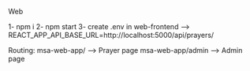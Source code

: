 Web

1- npm i
2- npm start
3- create .env in web-frontend --> REACT_APP_API_BASE_URL=http://localhost:5000/api/prayers/

Routing:
msa-web-app/ --> Prayer page
msa-web-app/admin --> Admin page
